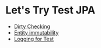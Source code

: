 # Let's Try Test JPA



- [Dirty Checking](src/test/java/org/slipp/masil/hibernate/DirtyCheckingTest.java)
- [Entity immutability](src/test/java/org/slipp/masil/hibernate/EntityImmutabilityTest.java)  
- [Logging for Test](src/test/resources/log4j.properties)